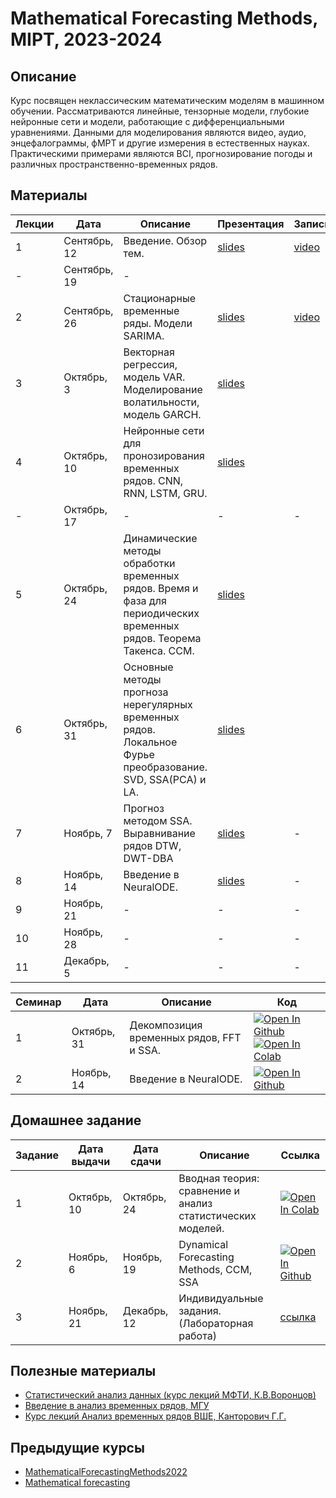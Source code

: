 # Mathematical Forecasting Methods, MIPT, 2023-2024

## Описание
Курс посвящен неклассическим математическим моделям в машинном обучении. Рассматриваются линейные, тензорные модели, глубокие нейронные сети и модели, работающие с дифференциальными уравнениями. Данными для моделирования являются видео, аудио, энцефалограммы, фМРТ и другие измерения в естественных науках. Практическими примерами являются BCI, прогнозирование погоды и различных пространственно-временных рядов.

## Материалы

| Лекции | Дата | Описание | Презентация | Запись |
|---------|--------|-------------|---------|-------| 
| 1 | Сентябрь, 12 | Введение. Обзор тем. | [slides](https://github.com/intsystems/MathematicalForecastingMethods/blob/main/lectures/lecture_1/lecture1.pdf) | [video](https://www.youtube.com/live/8Hn3Vj0yMic?si=d9vWlQiDTV1XD8mG) |
| - | Сентябрь, 19 | - | | |
| 2 | Сентябрь, 26 | Стационарные временные ряды. Модели SARIMA.|[slides](https://github.com/intsystems/MathematicalForecastingMethods/blob/main/lectures/lecture_2/lecture2.pdf)|[video](https://www.youtube.com/live/AXiF5h1M40o?si=ARmq0dPVciU0fB-H) |
| 3 | Октябрь, 3 | Векторная регрессия, модель VAR. Моделирование волатильности, модель GARCH.| [slides](https://github.com/intsystems/MathematicalForecastingMethods/blob/main/lectures/lecture_3/lecture3.pdf)| |
| 4 | Октябрь, 10 | Нейронные сети для пронозирования временных рядов. CNN, RNN, LSTM, GRU. | [slides](https://github.com/intsystems/MathematicalForecastingMethods/blob/main/lectures/lecture_4/lecture4.pdf)|| |
| - | Октябрь, 17 |-|-|-|
| 5 | Октябрь, 24 | Динамические методы обработки временных рядов. Время и фаза для периодических временных рядов. Теорема Такенса. CCM. | [slides](https://github.com/intsystems/MathematicalForecastingMethods/blob/main/lectures/lecture_5/lecture5.pdf) | |
| 6 | Октябрь, 31| Основные методы прогноза нерегулярных временных рядов. Локальное Фурье преобразование. SVD, SSA(PCA) и LA. |[slides](https://github.com/intsystems/MathematicalForecastingMethods/blob/main/lectures/lecture_6/lecture6.pdf)| |
| 7 | Ноябрь, 7 | Прогноз методом SSA. Выравнивание рядов DTW, DWT-DBA | [slides](https://github.com/intsystems/MathematicalForecastingMethods/blob/main/lectures/lecture_7/lecture7.pdf)| - |
| 8 | Ноябрь, 14 | Введение в NeuralODE. | [slides](https://github.com/intsystems/MathematicalForecastingMethods/blob/main/lectures/lecture_8/lecture8.pdf)| - |
| 9 | Ноябрь, 21 | - | - | - |
| 10 | Ноябрь, 28 | - | - | - |
| 11 | Декабрь, 5 | - | - | - |

| Семинар | Дата | Описание | Код |
|---------|--------|-------------|---------|
| 1 | Октябрь, 31| Декомпозиция временных рядов, FFT и  SSA. |[![Open In Github](https://img.shields.io/static/v1.svg?logo=github&label=Repo&message=Open%20in%20Github&color=lightgrey)](seminars/seminar6.ipynb) [![Open In Colab](https://colab.research.google.com/assets/colab-badge.svg)](https://drive.google.com/file/d/1hsyLrDpYgWlGy08hF6KcOs7KvROYSdV4/view?usp=sharing)|
| 2 | Ноябрь, 14| Введение в NeuralODE. |[![Open In Github](https://img.shields.io/static/v1.svg?logo=github&label=Repo&message=Open%20in%20Github&color=lightgrey)](seminars/seminar8.ipynb)|



## Домашнее задание 
| Задание | Дата выдачи | Дата сдачи | Описание | Ссылка |
|---------|--------|-------------|--------|-------|
| 1 | Октябрь, 10 | Октябрь, 24 | Вводная теория: сравнение и анализ статистических моделей. | [![Open In Colab](https://colab.research.google.com/assets/colab-badge.svg)](https://colab.research.google.com/drive/16f63TDQWBTRHiEv_qqy09BPEsX5hST45?usp=sharing)|
| 2 | Ноябрь, 6 | Ноябрь, 19 | Dynamical Forecasting Methods, CCM, SSA | [![Open In Github](https://img.shields.io/static/v1.svg?logo=github&label=Repo&message=Open%20in%20Github&color=lightgrey)](homeworks/HW2_ts_dynamical_forecasting.ipynb)  |
| 3 | Ноябрь, 21 | Декабрь, 12 | Индивидуальные задания. (Лабораторная работа) | [ссылка](https://web.archive.org/web/20230610043830/http://machinelearning.ru/wiki/index.php?title=%D0%9C%D0%B0%D1%82%D0%B5%D0%BC%D0%B0%D1%82%D0%B8%D1%87%D0%B5%D1%81%D0%BA%D0%B8%D0%B5_%D0%BC%D0%B5%D1%82%D0%BE%D0%B4%D1%8B_%D0%BF%D1%80%D0%BE%D0%B3%D0%BD%D0%BE%D0%B7%D0%B8%D1%80%D0%BE%D0%B2%D0%B0%D0%BD%D0%B8%D1%8F/%D0%9E%D1%81%D0%B5%D0%BD%D1%8C_2022#.D0.A1.D1.81.D1.8B.D0.BB.D0.BA.D0.B8_.D0.BD.D0.B0_.D0.BC.D0.B0.D1.82.D0.B5.D1.80.D0.B8.D0.B0.D0.BB.D1.8B_.D0.BA.D1.83.D1.80.D1.81.D0.B0)  |

## Полезные материалы
- [Статистический анализ данных (курс лекций МФТИ, К.В.Воронцов)](http://www.machinelearning.ru/wiki/index.php?title=%D0%A1%D1%82%D0%B0%D1%82%D0%B8%D1%81%D1%82%D0%B8%D1%87%D0%B5%D1%81%D0%BA%D0%B8%D0%B9_%D0%B0%D0%BD%D0%B0%D0%BB%D0%B8%D0%B7_%D0%B4%D0%B0%D0%BD%D0%BD%D1%8B%D1%85_%28%D0%BA%D1%83%D1%80%D1%81_%D0%BB%D0%B5%D0%BA%D1%86%D0%B8%D0%B9%2C_%D0%9A.%D0%92.%D0%92%D0%BE%D1%80%D0%BE%D0%BD%D1%86%D0%BE%D0%B2%29)
- [Введение в анализ временных рядов, МГУ](https://mse.msu.ru/wp-content/uploads/2021/03/%D0%92%D0%B2%D0%B5%D0%B4%D0%B5%D0%BD%D0%B8%D0%B5-%D0%B2-%D0%B0%D0%BD%D0%B0%D0%BB%D0%B8%D0%B7-%D0%B2%D1%80%D0%B5%D0%BC%D0%B5%D0%BD%D0%BD%D1%8B%D1%85-%D1%80%D1%8F%D0%B4%D0%BE%D0%B2-1.pdf)
- [Курс лекций Анализ временных рядов ВШЕ, Канторович Г.Г.](https://ej.hse.ru/data/2010/12/31/1208182144/06_01_06.pdf)

## Предыдущие курсы
- [MathematicalForecastingMethods2022](https://github.com/intsystems/MathematicalForecastingMethods/tree/2022-course)
- [Mathematical forecasting](https://m1p.org/index.php/Mathematical_forecasting)



   
   
